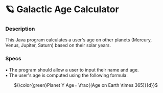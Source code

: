 # 🪐 Galactic Age Calculator
### Description
This Java program calculates a user's age on other planets (Mercury, Venus, Jupiter, Saturn) based on their solar years.<br/>


### Specs
▪  The program should allow a user to input their name and age.<br/>
▪  The user's age is computed using the following formula:<br/>

&ensp;&thinsp; &ensp;&thinsp; ${\color{green}Planet Y Age= \frac{(Age on Earth \times 365)}{d}}$

